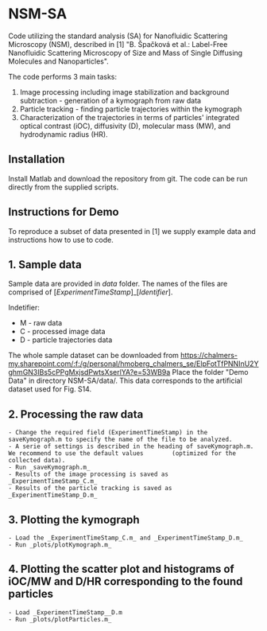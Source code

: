 # NSM-SA

Code utilizing the standard analysis (SA) for Nanofluidic Scattering Microscopy (NSM), described in [1] "B. Špačková et al.: Label-Free Nanofluidic Scattering Microscopy of Size and Mass of Single Diffusing Molecules and Nanoparticles". 

The code performs 3 main tasks:
1. Image processing including image stabilization and background subtraction - generation of a kymograph from raw data  
2. Particle tracking - finding particle trajectories within the kymograph
3. Characterization of the trajectories in terms of particles' integrated optical contrast (iOC), diffusivity (D), molecular mass (MW), and hydrodynamic radius (HR). 

## Installation
Install Matlab and download the repository from git. The code can be run directly from the supplied scripts. 

## Instructions for Demo 
To reproduce a subset of data presented in [1] we supply example data and instructions how to use to code.

## 1. Sample data

Sample data are provided in _data_ folder. The names of the files are comprised of [_ExperimentTimeStamp_]_[_Identifier_].

Indetifier:

- M - raw data
- C - processed image data
- D - particle trajectories data

The whole sample dataset can be downloaded from https://chalmers-my.sharepoint.com/:f:/g/personal/hmoberg_chalmers_se/ElpFotTfPNNInU2YghmGN3IBs5cPPgMxjsdPwtsXserlYA?e=53WB9a
Place the folder "Demo Data" in directory NSM-SA/data/.
This data corresponds to the artificial dataset used for Fig. S14.

## 2. Processing the raw data

    - Change the required field (ExperimentTimeStamp) in the saveKymograph.m to specify the name of the file to be analyzed. 
    - A serie of settings is described in the heading of saveKymograph.m. We recommend to use the default values        (optimized for the collected data).
    - Run _saveKymograph.m_
    - Results of the image processing is saved as _ExperimentTimeStamp_C.m_
    - Results of the particle tracking is saved as _ExperimentTimeStamp_D.m_

## 3. Plotting the kymograph

    - Load the _ExperimentTimeStamp_C.m_ and _ExperimentTimeStamp_D.m_ 
    - Run _plots/plotKymograph.m_

## 4. Plotting the scatter plot and histograms of iOC/MW and D/HR corresponding to the found particles
    - Load _ExperimentTimeStamp__D.m 
    - Run _plots/plotParticles.m_

